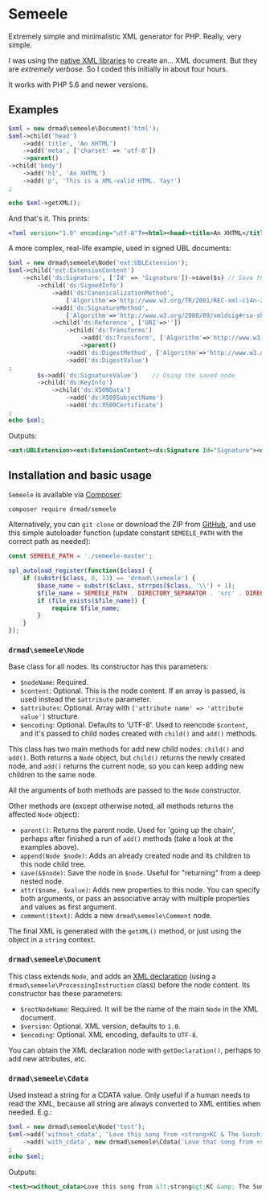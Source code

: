 # Semeele
Extremely simple and minimalistic XML generator for PHP. Really, very simple.

I was using the [native XML libraries](http://php.net/manual/es/refs.xml.php) to create an... XML document. But they are _extremely verbose_. So I coded this initially in about four hours.

It works with PHP 5.6 and newer versions.

## Examples

```php
$xml = new drmad\semeele\Document('html');
$xml->child('head')
    ->add('title', 'An XHTML')
    ->add('meta', ['charset' => 'utf-8'])
    ->parent()
->child('body')
    ->add('h1', 'An XHTML')
    ->add('p', 'This is a XML-valid HTML. Yay!')
;

echo $xml->getXML();
```

And that's it. This prints:

```xml
<?xml version="1.0" encoding="utf-8"?><html><head><title>An XHTML</title><meta charset="utf-8"/></head><body><h1>An XHTML</h1><p>This is a XML-valid HTML. Yay!</p></body></html>
```

A more complex, real-life example, used in signed UBL documents:

```php
$xml = new drmad\semeele\Node('ext:UBLExtension');
$xml->child('ext:ExtensionContent')
    ->child('ds:Signature', ['Id' => 'Signature'])->save($s) // Save this node for later
        ->child('ds:SignedInfo')
            ->add('ds:CanonicalizationMethod',
                ['Algorithm'=>'http://www.w3.org/TR/2001/REC-xml-c14n-20010315'])
            ->add('ds:SignatureMethod',
                ['Algorithm'=>'http://www.w3.org/2000/09/xmldsig#rsa-sha1'])
            ->child('ds:Reference', ['URI'=>''])
                ->child('ds:Transforms')
                    ->add('ds:Transform', ['Algorithm'=>'http://www.w3.org/2000/09/xmldsig#enveloped-signature'])
                    ->parent()
                ->add('ds:DigestMethod', ['Algorithm'=>'http://www.w3.org/2000/09/xmldsig#sha1'])
                ->add('ds:DigestValue')
;
        $s->add('ds:SignatureValue')    // Using the saved node
        ->child('ds:KeyInfo')
            ->child('ds:X509Data')
                ->add('ds:X509SubjectName')
                ->add('ds:X509Certificate')
;
echo $xml;
```
Outputs:

```xml
<ext:UBLExtension><ext:ExtensionContent><ds:Signature Id="Signature"><ds:SignedInfo><ds:CanonicalizationMethod Algorithm="http://www.w3.org/TR/2001/REC-xml-c14n-20010315"/><ds:SignatureMethod Algorithm="http://www.w3.org/2000/09/xmldsig#rsa-sha1"/><ds:Reference URI=""><ds:Transforms><ds:Transform Algorithm="http://www.w3.org/2000/09/xmldsig#enveloped-signature"/></ds:Transforms><ds:DigestMethod Algorithm="http://www.w3.org/2000/09/xmldsig#sha1"/><ds:DigestValue/></ds:Reference></ds:SignedInfo><ds:SignatureValue/><ds:KeyInfo><ds:X509Data><ds:X509SubjectName/><ds:X509Certificate/></ds:X509Data></ds:KeyInfo></ds:Signature></ext:ExtensionContent></ext:UBLExtension>
```

## Installation and basic usage

`Semeele` is available via [Composer](https://packagist.org/packages/drmad/semeele):

```
composer require drmad/semeele
```

Alternatively, you can `git clone` or download the ZIP from [GitHub](https://github.com/drmad/semeele), and use this simple autoloader function (update constant `SEMEELE_PATH` with the correct path as needed):

```php
const SEMEELE_PATH = './semeele-master';

spl_autoload_register(function($class) {
    if (substr($class, 0, 13) == 'drmad\\semeele') {
        $base_name = substr($class, strrpos($class, '\\') + 1);
        $file_name = SEMEELE_PATH . DIRECTORY_SEPARATOR . 'src' . DIRECTORY_SEPARATOR . $base_name . '.php';
        if (file_exists($file_name)) {
            require $file_name;
        }
    }
});

```

### `drmad\semeele\Node`

Base class for all nodes. Its constructor has this parameters:

* `$nodeName`: Required.
* `$content`: Optional. This is the node content. If an array is passed, is used instead the `$attribute` parameter.
* `$attributes`: Optional. Array with `['attribute name' => 'attribute value']` structure.
* `$encoding`: Optional. Defaults to 'UTF-8'. Used to reencode `$content`, and it's passed to child nodes created with `child()` and `add()` methods.

This class has two main methods for add new child nodes: `child()` and `add()`. Both returns a `Node` object, but `child()` returns the newly created node, and `add()` returns the current node, so you can keep adding new children to the same node.

All the arguments of both methods are passed to the `Node` constructor.

Other methods are (except otherwise noted, all methods returns the affected `Node` object):

* `parent()`: Returns the parent node. Used for 'going up the chain', perhaps after finished a run of `add()` methods (take a look at the examples above).
* `append(Node $node)`: Adds an already created node and its children to this node child tree.
* `save(&$node)`: Save the node in `$node`. Useful for "returning" from a deep nested node.
* `attr($name, $value)`: Adds new properties to this node. You can specify both arguments, or pass an associative array with multiple properties and values as first argument.
* `comment($text)`: Adds a new `drmad\semeele\Comment` node.

The final XML is generated with the `getXML()` method, or just using the object in a `string` context.

### `drmad\semeele\Document`

This class extends `Node`, and adds an [XML declaration](https://en.wikipedia.org/wiki/XHTML#XML_declaration) (using a `drmad\semeele\ProcessingInstruction` class) before the node content. Its constructor has these parameters:

* `$rootNodeName`: Required. It will be the name of the main `Node` in the XML document.
* `$version`: Optional. XML version, defaults to `1.0`.
* `$encoding`: Optional. XML encoding, defaults to `UTF-8`.

You can obtain the XML declaration node with `getDeclaration()`, perhaps to add new attributes, etc.

### `drmad\semeele\Cdata`
Used instead a string for a CDATA value. Only useful if a human needs to read the XML, because all string are always converted to XML entities when needed. E.g.:

```php
$xml = new drmad\semeele\Node('test');
$xml->add('without_cdata', 'Love this song from <strong>KC & The Sunshine</strong>')
    ->add('with_cdata', new drmad\semeele\Cdata('Love that song from <strong>KC & The Sunshine</strong>'))
;
echo $xml;
```
Outputs:

```xml
<test><without_cdata>Love this song from &lt;strong&gt;KC &amp; The Sunshine&lt;/strong&gt;</without_cdata><with_cdata><![CDATA[Love that song from <strong>KC & The Sunshine</strong>]]></with_cdata></test>
```
